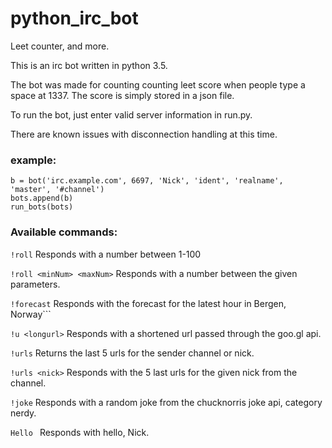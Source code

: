 # python_irc_bot

Leet counter, and more.

This is an irc bot written in python 3.5.

The bot was made for counting counting leet score when people type a space at 1337.
The score is simply stored in a json file.

To run the bot, just enter valid server information in run.py.

There are known issues with disconnection handling at this time.

### example:
```
b = bot('irc.example.com', 6697, 'Nick', 'ident', 'realname', 'master', '#channel')
bots.append(b)
run_bots(bots)
```

### Available commands:
```!roll```
Responds with a number between 1-100

```!roll <minNum> <maxNum>```
Responds with a number between the given parameters.

```!forecast```
Responds with the forecast for the latest hour in Bergen, Norway```

```!u <longurl>```
Responds with a shortened url passed through the goo.gl api.

```!urls```
Returns the last 5 urls for the sender channel or nick.

```!urls <nick>```
Responds with the 5 last urls for the given nick from the channel.

```!joke``` Responds with a random joke from the chucknorris joke api, category nerdy.

```Hello ```
Responds with hello, Nick.
